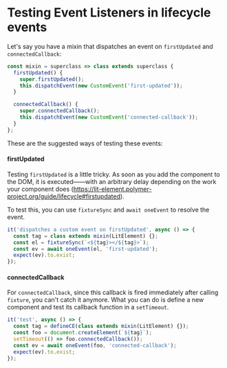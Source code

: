 # Testing Event Listeners in lifecycle events

Let's say you have a mixin that dispatches an event on `firstUpdated` and `connectedCallback`:
```js
const mixin = superclass => class extends superclass {
  firstUpdated() {
    super.firstUpdated();
    this.dispatchEvent(new CustomEvent('first-updated'));
  }

  connectedCallback() {
    super.connectedCallback();
    this.dispatchEvent(new CustomEvent('connected-callback'));
  }
};
```

These are the suggested ways of testing these events:

#### firstUpdated

Testing `firstUpdated` is a little tricky. As soon as you add the component to the DOM, it is executed——with an arbitrary delay depending on the work your component does (https://lit-element.polymer-project.org/guide/lifecycle#firstupdated).

To test this, you can use `fixtureSync` and `await oneEvent` to resolve the event.

```js
it('dispatches a custom event on firstUpdated', async () => {
  const tag = class extends mixin(LitElement) {};
  const el = fixtureSync(`<${tag}></${tag}>`);
  const ev = await oneEvent(el, 'first-updated');
  expect(ev).to.exist;
});
```


#### connectedCallback

For `connectedCallback`, since this callback is fired immediately after calling `fixture`, you can't catch it anymore. What you can do is define a new component and test its callback function in a `setTimeout`.

```js
it('test', async () => {
  const tag = defineCE(class extends mixin(LitElement) {});
  const foo = document.createElement(`${tag}`);
  setTimeout(() => foo.connectedCallback());
  const ev = await oneEvent(foo, 'connected-callback');
  expect(ev).to.exist;
});
```
